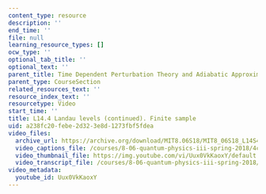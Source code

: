 ```yaml
---
content_type: resource
description: ''
end_time: ''
file: null
learning_resource_types: []
ocw_type: ''
optional_tab_title: ''
optional_text: ''
parent_title: Time Dependent Perturbation Theory and Adiabatic Approximation
parent_type: CourseSection
related_resources_text: ''
resource_index_text: ''
resourcetype: Video
start_time: ''
title: L14.4 Landau levels (continued). Finite sample
uid: a238fc20-febe-2d32-3e8d-1273fbf5fdea
video_files:
  archive_url: https://archive.org/download/MIT8.06S18/MIT8_06S18_L14S4_300k.mp4
  video_captions_file: /courses/8-06-quantum-physics-iii-spring-2018/4c51cfaf47c455c0adafc7f28d3ee6c6_Uux0VkKaoxY.vtt
  video_thumbnail_file: https://img.youtube.com/vi/Uux0VkKaoxY/default.jpg
  video_transcript_file: /courses/8-06-quantum-physics-iii-spring-2018/bdf35f575bfd19fb36ebe6a80b1cdffa_Uux0VkKaoxY.pdf
video_metadata:
  youtube_id: Uux0VkKaoxY
---
```

